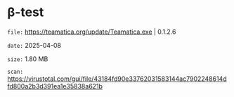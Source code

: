 β-test
=============

`file:` https://teamatica.org/update/Teamatica.exe  |  0.1.2.6

`date:` 2025-04-08

`size:` 1.80 MB

`scan:` https://virustotal.com/gui/file/43184fd90e33762031583144ac7902248614dfd800a2b3d391ea1e35838a621b